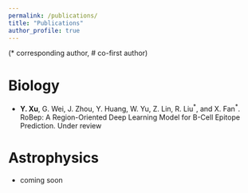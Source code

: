 ```yaml
---
permalink: /publications/
title: "Publications"
author_profile: true
---
```


(* corresponding author, # co-first author)

Biology
=======
- **Y. Xu**, G. Wei, J. Zhou, Y. Huang, W. Yu, Z. Lin, R. Liu<sup>\*</sup>, and X. Fan<sup>\*</sup>. RoBep: A Region-Oriented Deep Learning Model for B-Cell Epitope Prediction. Under review

Astrophysics
============
- coming soon



